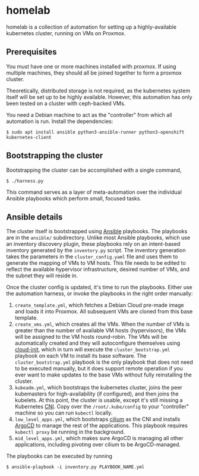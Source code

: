 # homelab

homelab is a collection of automation for setting up a
highly-available kubernetes cluster, running on VMs on Proxmox.

## Prerequisites

You must have one or more machines installed with proxmox. If using
multiple machines, they should all be joined together to form a
proxmox cluster.

Theoretically, distributed storage is not required, as the kubernetes
system itself will be set up to be highly available. However, this
automation has only been tested on a cluster with ceph-backed VMs.

You need a Debian machine to act as the "controller" from which all
automation is run. Install the dependencies:

```
$ sudo apt install ansible python3-ansible-runner python3-openshift kubernetes-client
```

## Bootstrapping the cluster

Bootstrapping the cluster can be accomplished with a single command,

```
$ ./harness.py
```

This command serves as a layer of meta-automation over the individual
Ansible playbooks which perform small, focused tasks.

## Ansible details

The cluster itself is bootstrapped using
[Ansible](https://www.ansible.com/) playbooks. The playbooks are in
the `ansible/` subdirectory. Unlike most Ansible playbooks, which use
an inventory discovery plugin, these playbooks rely on an intent-based
inventory generated by the `inventory.py` script. The inventory
generation takes the parameters in the `cluster_config.yaml` file and
uses them to generate the mapping of VMs to VM hosts. This file needs
to be edited to reflect the available hypervisor infrastructure,
desired number of VMs, and the subnet they will reside in.

Once the cluster config is updated, it's time to run the
playbooks. Either use the automation harness, or invoke the playbooks
in the right order manually:

1. `create_template.yml`, which fetches a Debian Cloud pre-made image
   and loads it into Proxmox. All subsequent VMs are cloned from this
   base template.
1. `create_vms.yml`, which creates all the VMs. When the number of VMs
   is greater than the number of available VM hosts (hypervisors), the
   VMs will be assigned to the VM hosts round-robin. The VMs will be
   automatically created and they will autoconfigure themselves using
   [cloud-init](https://cloudinit.readthedocs.io/en/latest/), which in
   turn will execute the `cluster_bootstrap.yml` playbook on each VM
   to install its base software. The `cluster_bootstrap.yml` playbook
   is the only playbook that does not need to be executed manually,
   but it does support remote operation if you ever want to make
   updates to the base VMs without fully reinstalling the cluster.
1. `kubeadm.yml`, which bootstraps the kubernetes cluster, joins the
   peer kubemasters for high-availability (if configured), and then
   joins the kubelets. At this point, the cluster is usable, except
   it's still missing a Kubernetes
   [CNI](https://kubernetes.io/docs/concepts/extend-kubernetes/compute-storage-net/network-plugins/). Copy
   over the `/root/.kube/config` to your "controller" machine so you
   can run `kubectl` locally.
1. `low_level_apps.yml`, which bootstraps [cilium](https://cilium.io/)
   as the CNI and installs
   [ArgoCD](https://argo-cd.readthedocs.io/en/stable/) to manage the
   rest of the applications. This playbook requires `kubectl proxy` be
   running in the background.
1. `mid_level_apps.yml`, which makes sure ArgoCD is managing all other
   applications, including pivoting over cilium to be ArgoCD-managed.

The playbooks can be executed by running

```
$ ansible-playbook -i inventory.py PLAYBOOK_NAME.yml
```
